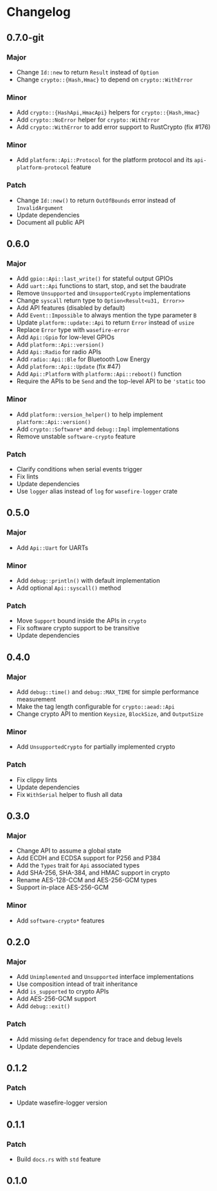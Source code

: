 # Changelog

## 0.7.0-git

### Major

- Change `Id::new` to return `Result` instead of `Option`
- Change `crypto::{Hash,Hmac}` to depend on `crypto::WithError`

### Minor

- Add `crypto::{HashApi,HmacApi}` helpers for `crypto::{Hash,Hmac}`
- Add `crypto::NoError` helper for `crypto::WithError`
- Add `crypto::WithError` to add error support to RustCrypto (fix #176)

### Minor

- Add `platform::Api::Protocol` for the platform protocol and its `api-platform-protocol` feature

### Patch

- Change `Id::new()` to return `OutOfBounds` error instead of `InvalidArgument`
- Update dependencies
- Document all public API

## 0.6.0

### Major

- Add `gpio::Api::last_write()` for stateful output GPIOs
- Add `uart::Api` functions to start, stop, and set the baudrate
- Remove `Unsupported` and `UnsupportedCrypto` implementations
- Change `syscall` return type to `Option<Result<u31, Error>>`
- Add API features (disabled by default)
- Add `Event::Impossible` to always mention the type parameter `B`
- Update `platform::update::Api` to return `Error` instead of `usize`
- Replace `Error` type with `wasefire-error`
- Add `Api::Gpio` for low-level GPIOs
- Add `platform::Api::version()`
- Add `Api::Radio` for radio APIs
- Add `radio::Api::Ble` for Bluetooth Low Energy
- Add `platform::Api::Update` (fix #47)
- Add `Api::Platform` with `platform::Api::reboot()` function
- Require the APIs to be `Send` and the top-level API to be `'static` too

### Minor

- Add `platform::version_helper()` to help implement `platform::Api::version()`
- Add `crypto::Software*` and `debug::Impl` implementations
- Remove unstable `software-crypto` feature

### Patch

- Clarify conditions when serial events trigger
- Fix lints
- Update dependencies
- Use `logger` alias instead of `log` for `wasefire-logger` crate

## 0.5.0

### Major

- Add `Api::Uart` for UARTs

### Minor

- Add `debug::println()` with default implementation
- Add optional `Api::syscall()` method

### Patch

- Move `Support` bound inside the APIs in `crypto`
- Fix software crypto support to be transitive
- Update dependencies

## 0.4.0

### Major

- Add `debug::time()` and `debug::MAX_TIME` for simple performance measurement
- Make the tag length configurable for `crypto::aead::Api`
- Change crypto API to mention `Keysize`, `BlockSize`, and `OutputSize`

### Minor

- Add `UnsupportedCrypto` for partially implemented crypto

### Patch

- Fix clippy lints
- Update dependencies
- Fix `WithSerial` helper to flush all data

## 0.3.0

### Major

- Change API to assume a global state
- Add ECDH and ECDSA support for P256 and P384
- Add the `Types` trait for `Api` associated types
- Add SHA-256, SHA-384, and HMAC support in crypto
- Rename AES-128-CCM and AES-256-GCM types
- Support in-place AES-256-GCM

### Minor

- Add `software-crypto*` features

## 0.2.0

### Major

- Add `Unimplemented` and `Unsupported` interface implementations
- Use composition intead of trait inheritance
- Add `is_supported` to crypto APIs
- Add AES-256-GCM support
- Add `debug::exit()`

### Patch

- Add missing `defmt` dependency for trace and debug levels
- Update dependencies

## 0.1.2

### Patch

- Update wasefire-logger version

## 0.1.1

### Patch

- Build `docs.rs` with `std` feature

## 0.1.0

<!-- Increment to skip CHANGELOG.md test: 19 -->
